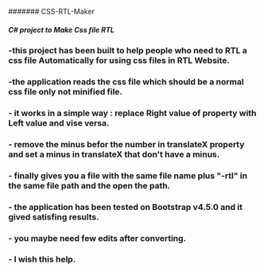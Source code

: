 ####### CSS-RTL-Maker
##### C# project to Make Css file RTL 
### -this project has been built to help people who need to RTL a css file Automatically for using css files in RTL Website.
### -the application reads the css file which should be a normal css file only not minified file.
### - it works in a simple way : replace Right value of property with Left value and vise versa.
### - remove the minus befor the number in translateX property and set a minus in translateX that don't have a minus.
### - finally gives you a file with the same file name plus "-rtl" in the same file path and the open the path.
### - the application has been tested on Bootstrap v4.5.0  and it gived satisfing results.
### - you maybe need few edits after converting.
### - I wish this help.



